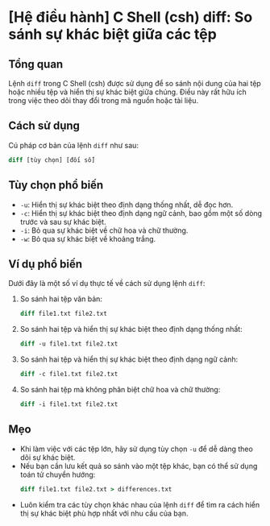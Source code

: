 # [Hệ điều hành] C Shell (csh) diff: So sánh sự khác biệt giữa các tệp

## Tổng quan
Lệnh `diff` trong C Shell (csh) được sử dụng để so sánh nội dung của hai tệp hoặc nhiều tệp và hiển thị sự khác biệt giữa chúng. Điều này rất hữu ích trong việc theo dõi thay đổi trong mã nguồn hoặc tài liệu.

## Cách sử dụng
Cú pháp cơ bản của lệnh `diff` như sau:
```csh
diff [tùy chọn] [đối số]
```

## Tùy chọn phổ biến
- `-u`: Hiển thị sự khác biệt theo định dạng thống nhất, dễ đọc hơn.
- `-c`: Hiển thị sự khác biệt theo định dạng ngữ cảnh, bao gồm một số dòng trước và sau sự khác biệt.
- `-i`: Bỏ qua sự khác biệt về chữ hoa và chữ thường.
- `-w`: Bỏ qua sự khác biệt về khoảng trắng.

## Ví dụ phổ biến
Dưới đây là một số ví dụ thực tế về cách sử dụng lệnh `diff`:

1. So sánh hai tệp văn bản:
   ```csh
   diff file1.txt file2.txt
   ```

2. So sánh hai tệp và hiển thị sự khác biệt theo định dạng thống nhất:
   ```csh
   diff -u file1.txt file2.txt
   ```

3. So sánh hai tệp và hiển thị sự khác biệt theo định dạng ngữ cảnh:
   ```csh
   diff -c file1.txt file2.txt
   ```

4. So sánh hai tệp mà không phân biệt chữ hoa và chữ thường:
   ```csh
   diff -i file1.txt file2.txt
   ```

## Mẹo
- Khi làm việc với các tệp lớn, hãy sử dụng tùy chọn `-u` để dễ dàng theo dõi sự khác biệt.
- Nếu bạn cần lưu kết quả so sánh vào một tệp khác, bạn có thể sử dụng toán tử chuyển hướng:
  ```csh
  diff file1.txt file2.txt > differences.txt
  ```
- Luôn kiểm tra các tùy chọn khác nhau của lệnh `diff` để tìm ra cách hiển thị sự khác biệt phù hợp nhất với nhu cầu của bạn.
